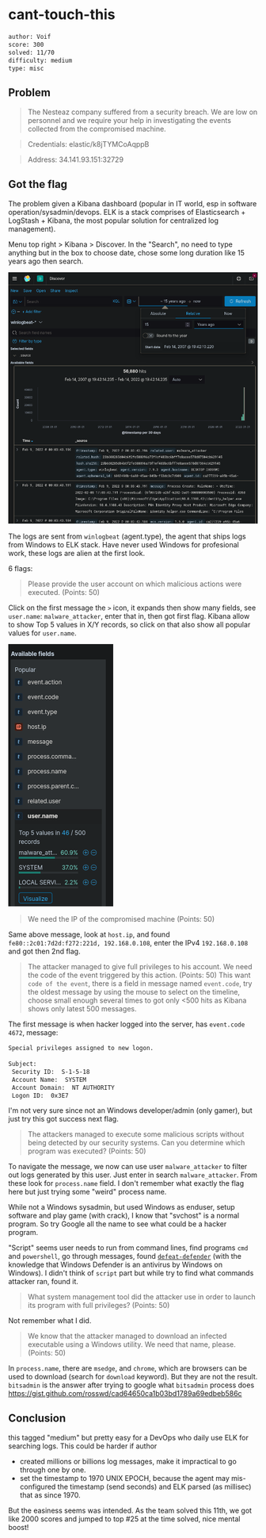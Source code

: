 # cant-touch-this

```
author: Voif
score: 300
solved: 11/70
difficulty: medium
type: misc
```

## Problem

> The Nesteaz company suffered from a security breach. We are low on personnel and we require your help in investigating the events collected from the compromised machine.

> Credentials: elastic/k8jTYMCoAqppB

> Address: 34.141.93.151:32729

## Got the flag

The problem given a Kibana dashboard (popular in IT world, esp in software operation/sysadmin/devops.
ELK is a stack comprises of Elasticsearch + LogStash + Kibana, the most popular
solution for centralized log management).

Menu top right > Kibana > Discover. In the "Search", no need to type anything but in the box to choose date, chose some long duration like 15 years ago then search.

![image](cant_touch_this_kibana.png)

The logs are sent from `winlogbeat` (agent.type), the agent that ships logs from Windows to ELK stack. Have never used Windows for profesional work, these logs are alien at the first look.


6 flags:

> Please provide the user account on which malicious actions were executed. (Points: 50)

Click on the first message the `>` icon, it expands then show many fields, see `user.name`: `malware_attacker`, enter that in, then got first flag. Kibana allow to show Top 5 values in X/Y records, so click on that also show all popular values for `user.name`.

![image2](cant_touch_this_kibana_top_values.png)

> We need the IP of the compromised machine (Points: 50)

Same above message, look at `host.ip`, and found `fe80::2c01:7d2d:f272:221d, 192.168.0.108`, enter the IPv4 `192.168.0.108` and got then 2nd flag.

> The attacker managed to give full privileges to his account. We need the code of the event triggered by this action. (Points: 50)
This want `code of the event`, there is a field in message named `event.code`, try the oldest message by using the mouse to select on the timeline, choose small enough several times to got only <500 hits as Kibana shows only latest 500 messages.

The first message is when hacker logged into the server, has `event.code` `4672`, message:

```
Special privileges assigned to new logon.

Subject:
 Security ID:  S-1-5-18
 Account Name:  SYSTEM
 Account Domain:  NT AUTHORITY
 Logon ID:  0x3E7
```

I'm not very sure since not an Windows developer/admin (only gamer), but just try this got success next flag.

> The attackers managed to execute some malicious scripts without being detected by our security systems. Can you determine which program was executed? (Points: 50)

To navigate the message, we now can use user `malware_attacker` to filter out logs generated by this user. Just enter in search `malware_attacker`. From these look for `process.name` field. I don't remember what exactly the flag here but just trying some "weird" process name.

While not a Windows sysadmin, but used Windows as enduser, setup software and play game (with crack), I know that "svchost" is a normal program. So try Google all the name to see what could be a hacker program.

"Script" seems user needs to run from command lines, find programs `cmd` and `powershell`, go through messages, found [`defeat-defender`](https://github.com/swagkarna/Defeat-Defender-V1.2) (with the knowledge that Windows Defender is an antivirus by Windows on Windows). I didn't think of `script` part
but while try to find what commands attacker ran, found it.

> What system management tool did the attacker use in order to launch its program with full privileges? (Points: 50)

Not remember what I did.

> We know that the attacker managed to download an infected executable using a Windows utility. We need that name, please. (Points: 50)

In `process.name`, there are `msedge`, and `chrome`, which are browsers can be used to download (search for `download` keyword). But they are not the result. `bitsadmin` is the answer after trying to google what `bitsadmin` process does https://gist.github.com/rosswd/cad64650ca1b03bd1789a69edbeb586c

## Conclusion
this tagged "medium" but pretty easy for a DevOps who daily use ELK
for searching logs. This could be harder if author

- created millions or billions log messages, make it impractical to go through one by one.
- set the timestamp to 1970 UNIX EPOCH, because the agent may mis-configured the
timestamp (send seconds) and ELK parsed (as millisec) that as since 1970.

But the easiness seems was intended. As the team solved this 11th, we got like 2000 scores
and jumped to top #25 at the time solved, nice mental boost!

